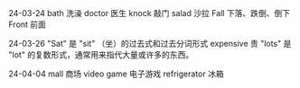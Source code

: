 24-03-24
bath 洗澡
doctor 医生
knock 敲门
salad 沙拉
Fall 下落、跌倒、倒下
Front 前面

24-03-26
"Sat" 是 "sit" （坐）的过去式和过去分词形式
expensive 贵
"lots" 是 "lot" 的复数形式，通常用来指代大量或许多的东西。

24-04-04
mall 商场
video game 电子游戏
refrigerator 冰箱